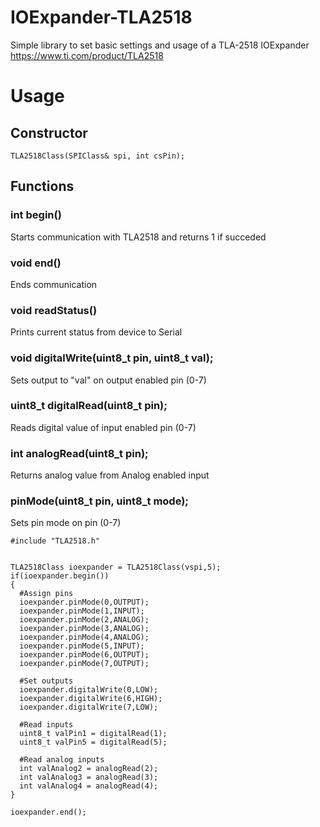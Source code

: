 # IOExpander-TLA2518

Simple library to set basic settings and usage of a TLA-2518 IOExpander
https://www.ti.com/product/TLA2518

# Usage
## Constructor
```
TLA2518Class(SPIClass& spi, int csPin);
```
## Functions
### int begin()
Starts communication with TLA2518 and returns 1 if succeded
### void end()
Ends communication
### void readStatus()
Prints current status from device to Serial
### void digitalWrite(uint8_t pin, uint8_t val);
Sets output to "val" on output enabled pin (0-7)
### uint8_t digitalRead(uint8_t pin);
Reads digital value of input enabled pin (0-7)
### int analogRead(uint8_t pin);
Returns analog value from Analog enabled input
###  pinMode(uint8_t pin, uint8_t mode);
Sets pin mode on pin (0-7)
```
#include "TLA2518.h"


TLA2518Class ioexpander = TLA2518Class(vspi,5);
if(ioexpander.begin())
{
  #Assign pins
  ioexpander.pinMode(0,OUTPUT);
  ioexpander.pinMode(1,INPUT);
  ioexpander.pinMode(2,ANALOG);
  ioexpander.pinMode(3,ANALOG);
  ioexpander.pinMode(4,ANALOG);
  ioexpander.pinMode(5,INPUT);
  ioexpander.pinMode(6,OUTPUT);
  ioexpander.pinMode(7,OUTPUT);
  
  #Set outputs
  ioexpander.digitalWrite(0,LOW);
  ioexpander.digitalWrite(6,HIGH);
  ioexpander.digitalWrite(7,LOW);
  
  #Read inputs
  uint8_t valPin1 = digitalRead(1);
  uint8_t valPin5 = digitalRead(5);
  
  #Read analog inputs
  int valAnalog2 = analogRead(2);
  int valAnalog3 = analogRead(3);
  int valAnalog4 = analogRead(4);
}

ioexpander.end();
```
